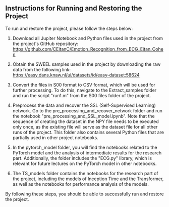 ## Instructions for Running and Restoring the Project

To run and restore the project, please follow the steps below:
1. Download all Jupiter Notebook and Python files used in the project from the project's GitHub repository: https://github.com/CEitanC/Emotion_Recognition_from_ECG_Eitan_Cohen

2. Obtain the SWEEL samples used in the project by downloading the raw data from the following link: https://easy.dans.knaw.nl/ui/datasets/id/easy-dataset:58624

3. Convert the files in S00 format to CSV format, which will be used for further processing. To do this, navigate to the Extract_samples folder and run the script "run1.m" from the S00 files folder of the project.

4. Preprocess the data and recover the SSL (Self-Supervised Learning) network. Go to the pre_processing_and_recover_network folder and run the notebook "pre_processing_and_SSL_model.ipynb". Note that the sequence of creating the dataset in the NPY file needs to be executed only once, as the existing file will serve as the dataset file for all other runs of the project. This folder also contains several Python files that are partially used in other project notebooks.

5. In the pytorch_model folder, you will find the notebooks related to the PyTorch model and the analysis of intermediate results for the research part. Additionally, the folder includes the "ECG.py" library, which is relevant for future lectures on the PyTorch model in other notebooks.

6. The TS_models folder contains the notebooks for the research part of the project, including the models of Inception Time and the Transformer, as well as the notebooks for performance analysis of the models.

By following these steps, you should be able to successfully run and restore the project.
